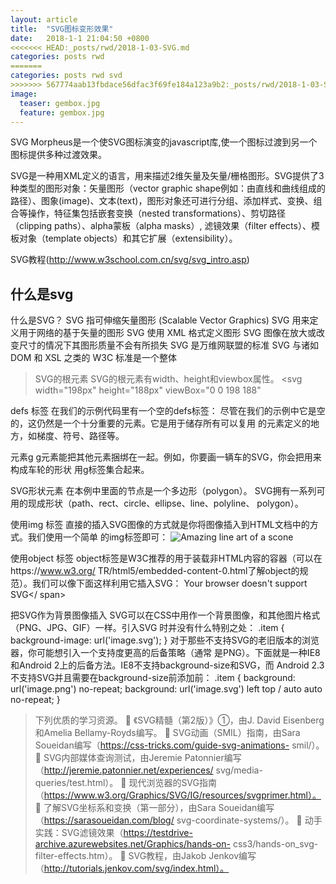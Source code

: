 ```yaml
---
layout: article
title:  "SVG图标变形效果"
date:   2018-1-1 21:04:50 +0800
<<<<<<< HEAD:_posts/rwd/2018-1-03-SVG.md
categories: posts rwd
=======
categories: posts rwd svd
>>>>>>> 567774aab13fbdace56dfac3f69fe184a123a9b2:_posts/rwd/2018-1-03-SVG图标变形效果.md
image:
  teaser: gembox.jpg
  feature: gembox.jpg
---
```

SVG Morpheus是一个使SVG图标演变的javascript库,使一个图标过渡到另一个图标提供多种过渡效果。

SVG是一种用XML定义的语言，用来描述2维矢量及矢量/栅格图形。SVG提供了3种类型的图形对象：矢量图形（vector graphic shape例如：由直线和曲线组成的路径）、图象(image)、文本(text)，图形对象还可进行分组、添加样式、变换、组合等操作，特征集包括嵌套变换（nested transformations）、剪切路径（clipping paths）、alpha蒙板（alpha masks）, 滤镜效果（filter effects）、模板对象（template objects）和其它扩展（extensibility）。

SVG教程(http://www.w3school.com.cn/svg/svg_intro.asp)

## 什么是svg

什么是SVG？
SVG 指可伸缩矢量图形 (Scalable Vector Graphics)
SVG 用来定义用于网络的基于矢量的图形
SVG 使用 XML 格式定义图形
SVG 图像在放大或改变尺寸的情况下其图形质量不会有所损失
SVG 是万维网联盟的标准
SVG 与诸如 DOM 和 XSL 之类的 W3C 标准是一个整体

> SVG的根元素 SVG的根元素有width、height和viewbox属性。 
<svg width="198px" height="188px" viewBox="0 0 198 188" 

defs 标签 在我们的示例代码里有一个空的defs标签： 
<defs></defs> 
尽管在我们的示例中它是空的，这仍然是一个十分重要的元素。它是用于储存所有可以复用 的元素定义的地方，如梯度、符号、路径等。 

元素g
g元素能把其他元素捆绑在一起。例如，你要画一辆车的SVG，你会把用来构成车轮的形状 用g标签集合起来。 
<g id="Page-1" stroke="none" stroke-width="1" fill="none" fillrule=" evenodd" sketch:type="MSPage"> 

 SVG形状元素 在本例中里面的节点是一个多边形（polygon）。 
<polygon id="Star-1" stroke="#979797" stroke-width="3" fill="#F8E81C" sketch:type="MSShapeGroup" points="99 154 40.2214748 184.901699 51.4471742 119.45085 3.89434837 73.0983006 69.6107374 63.5491503 99 4 128.389263 63.5491503 194.105652 73.0983006 146.552826 119.45085 157.778525 184.901699 "></polygon> SVG拥有一系列可用的现成形状（path、rect、circle、ellipse、line、polyline、 polygon）。 

使用img 标签 直接的插入SVG图像的方式就是你将图像插入到HTML文档中的方式。我们使用一个简单 的img标签即可： 
<img src="mySconeVector.svg" alt="Amazing line art of a scone" /> 

使用object 标签 object标签是W3C推荐的用于装载非HTML内容的容器（可以在https://www.w3.org/ TR/html5/embedded-content-0.html了解object的规范）。我们可以像下面这样利用它插入SVG： 
<object data="img/svgfile.svg" type="image/svg+xml">      <span class="fallback-info">Your browser doesn't support SVG</ span> </object>

把SVG作为背景图像插入 SVG可以在CSS中用作一个背景图像，和其他图片格式（PNG、JPG、GIF）一样。引入SVG 时并没有什么特别之处： 
.item {      background-image: url('image.svg'); } 对于那些不支持SVG的老旧版本的浏览器，你可能想引入一个支持度更高的后备策略（通常 是PNG）。下面就是一种IE8和Android 2上的后备方法。IE8不支持background-size和SVG，而 Android 2.3不支持SVG并且需要在background-size前添加前： 
.item {     background: url('image.png') no-repeat;     background: url('image.svg') left top / auto auto no-repeat; }


> 下列优质的学习资源。 
 《SVG精髓（第2版）》①，由J. David Eisenberg和Amelia Bellamy-Royds编写。  SVG动画（SMIL）指南，由Sara Soueidan编写（https://css-tricks.com/guide-svg-animations- smil/）。  SVG内部媒体查询测试，由Jeremie Patonnier编写（http://jeremie.patonnier.net/experiences/ svg/media-queries/test.html）。  现代浏览器的SVG指南（https://www.w3.org/Graphics/SVG/IG/resources/svgprimer.html）。  了解SVG坐标系和变换（第一部分），由Sara Soueidan编写（https://sarasoueidan.com/blog/ svg-coordinate-systems/）。  动手实践：SVG滤镜效果（https://testdrive-archive.azurewebsites.net/Graphics/hands-on- css3/hands-on_svg-filter-effects.htm）。  SVG教程，由Jakob Jenkov编写（http://tutorials.jenkov.com/svg/index.html）。


